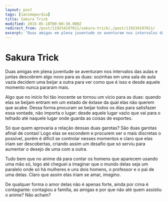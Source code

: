 ```yaml
---
layout: post
tags: [1animepordia]
title: Sakura Trick
modified: 2015-05-18T00:00:30.000Z
redirect_from: /post/119234197011/sakura-trick/,/post/119234197011/
excerpt: "Duas amigas em plena juventude se aventuram nos intervalos das aulas e juntas descobrem algo novo para as duas: sozinhas em uma sala de aula vazia decidem uma beijar a outra para ver como que é isso e desde aquele momento nunca pararam mais."
---
```


Sakura Trick
============

Duas amigas em plena juventude se aventuram nos intervalos das aulas e
juntas descobrem algo novo para as duas: sozinhas em uma sala de aula
vazia decidem uma beijar a outra para ver como que é isso e desde aquele
momento nunca pararam mais.

Algo que no início foi tão inocente se tornou um vício para as duas:
quando elas se beijam entram em um estado de êxtase da qual elas não
querem que acabe. Dessa forma procuram se beijar todos os dias para
satisfazer essa vontade, não importa o lugar: desde aquele lugar vazio
que vai para o telhado até naquele lugar onde guarda as coisas de
esportes.

Só que quem aprovaria a relação dessas duas garotas? São duas garotas
afinal de contas! Logo elas se escondem e procurem ser o mais discretas
o possível, porém é difícil se controlar nesses momentos e claro que
elas iriam ser descobertas, criando assim um desafio que só serviu para
aumentar o desejo de uma com a outra.

Tudo bem que no anime dá para contar os homens que aparecem usando uma
mão só, logo até cheguei a imaginar que o mundo delas seja um paralelo
onde só há mulheres e uns dois homens, o professor e o pai de uma delas.
Claro que assim elas iriam se amar, *imagino*.

De qualquer forma o amor delas não é apenas forte, ainda por cima é
contagiante: contagiou a família, as amigas e por que não até quem
assistiu o anime? Não acham?


